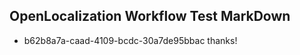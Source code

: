 ## OpenLocalization Workflow Test MarkDown
* b62b8a7a-caad-4109-bcdc-30a7de95bbac 
thanks!<!--HONumber=Mar16_HO3-->
